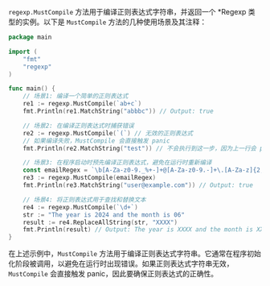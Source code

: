 `regexp.MustCompile` 方法用于编译正则表达式字符串，并返回一个 *Regexp 类型的实例。以下是 `MustCompile` 方法的几种使用场景及其注释：

```go
package main

import (
	"fmt"
	"regexp"
)

func main() {
	// 场景1: 编译一个简单的正则表达式
	re1 := regexp.MustCompile(`ab+c`)
	fmt.Println(re1.MatchString("abbbc")) // Output: true

	// 场景2: 在编译正则表达式时捕获错误
	re2 := regexp.MustCompile(`(`) // 无效的正则表达式
	// 如果编译失败，MustCompile 会直接触发 panic
	fmt.Println(re2.MatchString("test")) // 不会执行到这一步，因为上一行会 panic

	// 场景3: 在程序启动时预先编译正则表达式，避免在运行时重新编译
	const emailRegex = `\b[A-Za-z0-9._%+-]+@[A-Za-z0-9.-]+\.[A-Za-z]{2,}\b`
	re3 := regexp.MustCompile(emailRegex)
	fmt.Println(re3.MatchString("user@example.com")) // Output: true

	// 场景4: 将正则表达式用于查找和替换文本
	re4 := regexp.MustCompile(`\d+`)
	str := "The year is 2024 and the month is 06"
	result := re4.ReplaceAllString(str, "XXXX")
	fmt.Println(result) // Output: The year is XXXX and the month is XX
}
```

在上述示例中，`MustCompile` 方法用于编译正则表达式字符串。它通常在程序初始化阶段被调用，以避免在运行时出现错误。如果正则表达式字符串无效，`MustCompile` 会直接触发 panic，因此要确保正则表达式的正确性。